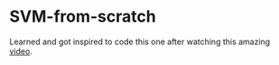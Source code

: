 # SVM-from-scratch
Learned and got inspired to code this one after watching this amazing [video](https://www.youtube.com/watch?v=UX0f9BNBcsY&t=3s).

